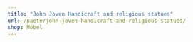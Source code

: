 ```yaml
---
title: "John Joven Handicraft and religious statues"
url: /paete/john-joven-handicraft-and-religious-statues/
shop: Möbel
---
```

